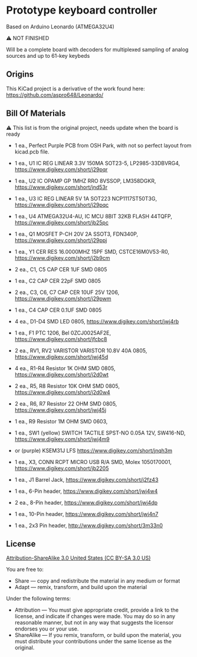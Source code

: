 # Prototype keyboard controller

Based on Arduino Leonardo (ATMEGA32U4)

:warning: NOT FINISHED

Will be a complete board with decoders for multiplexed sampling of analog sources and up to 61-key keybeds

## Origins

This KiCad project is a derivative of the work found here: https://github.com/aspro648/Leonardo/

## Bill Of Materials

:warning: This list is from the original project, needs update when the board is ready
  
- 1 ea., Perfect Purple PCB from OSH Park, with not so perfect layout from kicad.pcb file.
- 1 ea., U1 IC REG LINEAR 3.3V 150MA SOT23-5, LP2985-33DBVRG4, https://www.digikey.com/short/j29pqr
- 1 ea., U2 IC OPAMP GP 1MHZ RRO 8VSSOP, LM358DGKR, https://www.digikey.com/short/jnd53r
- 1 ea., U3 IC REG LINEAR 5V 1A SOT223 NCP1117ST50T3G, https://www.digikey.com/short/j29pqc
- 1 ea., U4 ATMEGA32U4-AU, IC MCU 8BIT 32KB FLASH 44TQFP, https://www.digikey.com/short/jb25pc
- 1 ea., Q1 MOSFET P-CH 20V 2A SSOT3, FDN340P, https://www.digikey.com/short/j29ppj

- 1 ea., Y1 CER RES 16.0000MHZ 15PF SMD, CSTCE16M0V53-R0, https://www.digikey.com/short/j2b9cm
- 2 ea., C1, C5 CAP CER 1UF SMD 0805
- 1 ea., C2 CAP CER 22pF SMD 0805
- 2 ea., C3, C6, C7 CAP CER 10UF 25V 1206, https://www.digikey.com/short/j29pwm
- 1 ea., C4 CAP CER 0.1UF SMD 0805

- 4 ea., D1-D4 SMD LED 0805, https://www.digikey.com/short/jwj4rb
- 1 ea., F1 PTC 1206, Bel 0ZCJ0025AF2E, https://www.digikey.com/short/jfcbc8
- 2 ea., RV1, RV2 VARISTOR 	VARISTOR 10.8V 40A 0805, https://www.digikey.com/short/jwj45d
- 4 ea., R1-R4 Resistor 1K OHM SMD 0805, https://www.digikey.com/short/j2d0wt
- 2 ea., R5, R8 Resistor 10K OHM SMD 0805, https://www.digikey.com/short/j2d0w4
- 2 ea., R6, R7 Resistor 22 OHM SMD 0805, https://www.digikey.com/short/jwj45j
- 1 ea., R9 Resistor 1M OHM SMD 0603, 

- 1 ea., SW1 (yellow) SWITCH TACTILE SPST-NO 0.05A 12V, SW416-ND, https://www.digikey.com/short/jwj4m9
- or (purple) KSEM31J LFS https://www.digikey.com/short/jnqh3m
- 1 ea., X3, CONN RCPT MICRO USB R/A SMD, Molex 1050170001, https://www.digikey.com/short/jb2205
- 1 ea., J1 Barrel Jack, https://www.digikey.com/short/j2fz43
- 1 ea., 6-Pin header, https://www.digikey.com/short/jwj4w4
- 2 ea., 8-Pin header, https://www.digikey.com/short/jwj4dp
- 1 ea., 10-Pin header, https://www.digikey.com/short/jwj4n7
- 1 ea., 2x3 Pin header, http://www.digikey.com/short/3m33n0

## License

[Attribution-ShareAlike 3.0 United States (CC BY-SA 3.0 US)](https://creativecommons.org/licenses/by-sa/3.0/us/)

You are free to:

- Share — copy and redistribute the material in any medium or format
- Adapt — remix, transform, and build upon the material

Under the following terms:

- Attribution — You must give appropriate credit, provide a link to the license, and indicate if changes were made. You may do so in any reasonable manner, but not in any way that suggests the licensor endorses you or your use.
- ShareAlike — If you remix, transform, or build upon the material, you must distribute your contributions under the same license as the original.